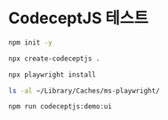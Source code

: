 # CodeceptJS 테스트

```bash
npm init -y

npx create-codeceptjs .

npx playwright install

ls -al ~/Library/Caches/ms-playwright/

npm run codeceptjs:demo:ui
```
